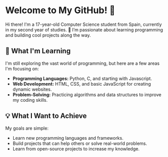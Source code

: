 # Welcome to My GitHub! 👋

Hi there! I'm a 17-year-old Computer Science student from Spain, currently in my second year of studies. 🚀 I’m passionate about learning programming and building cool projects along the way. 

## 🌱 What I'm Learning
I'm still exploring the vast world of programming, but here are a few areas I'm focusing on:
- **Programming Languages:** Python, C, and starting with Javascript.
- **Web Development:** HTML, CSS, and basic JavaScript for creating dynamic websites.
- **Problem-Solving:** Practicing algorithms and data structures to improve my coding skills.

## 💡 What I Want to Achieve
My goals are simple:
- Learn new programming languages and frameworks.
- Build projects that can help others or solve real-world problems.
- Learn from open-source projects to increase my knowledge.
